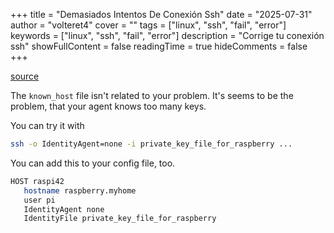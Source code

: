 +++
title = "Demasiados Intentos De Conexión Ssh"
date = "2025-07-31"
author = "volteret4"
cover = ""
tags = ["linux", "ssh", "fail", "error"]
keywords = ["linux", "ssh", "fail", "error"]
description = "Corrige tu conexión ssh"
showFullContent = false
readingTime = true
hideComments = false
+++

[source](https://stackoverflow.com/questions/59429697/ssh-too-many-authentication-failures-error-when-trying-to-connect-to-raspberry)

The `known_host` file isn't related to your problem.
It's seems to be the problem, that your agent knows too many keys.

You can try it with

```bash
ssh -o IdentityAgent=none -i private_key_file_for_raspberry ...
```

You can add this to your config file, too.

```bash
HOST raspi42
   hostname raspberry.myhome
   user pi
   IdentityAgent none
   IdentityFile private_key_file_for_raspberry
```

